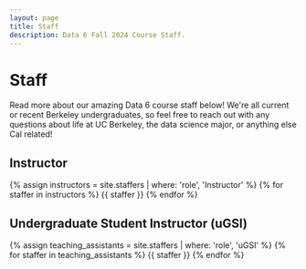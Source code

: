 ```yaml
---
layout: page
title: Staff
description: Data 6 Fall 2024 Course Staff.
---
```


# Staff

Read more about our amazing Data 6 course staff below! We're all current or recent Berkeley undergraduates, so feel free to reach out with any questions about life at UC Berkeley, the data science major, or anything else Cal related!

## Instructor

{% assign instructors = site.staffers | where: 'role', 'Instructor' %}
{% for staffer in instructors %}
{{ staffer }}
{% endfor %}


## Undergraduate Student Instructor (uGSI)

{% assign teaching_assistants = site.staffers | where: 'role', 'uGSI' %}
{% for staffer in teaching_assistants %}
{{ staffer }}
{% endfor %}

<!-- ## Tutors

{% assign tutors = site.staffers | where: 'role', 'Tutor' %}
{% for staffer in tutors %}
{{ staffer }}
{% endfor %} -->

<script src="../assets/darkmode.js"></script>
<script>
  window.addEventListener("DOMContentLoaded", (event) => {
    onLoad();
});
</script>

